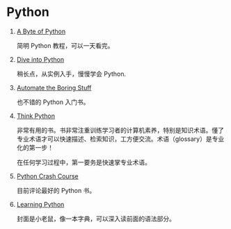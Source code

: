 # Python

1. [A Byte of Python](https://python.swaroopch.com)

   简明 Python 教程，可以一天看完。
2. [Dive into Python](https://github.com/diveintomark/diveintopython3)

   稍长点，从实例入手，慢慢学会 Python.
3. [Automate the Boring Stuff](https://automatetheboringstuff.com/)

   也不错的 Python 入门书。
4. [Think Python](http://greenteapress.com/wp/think-python-2e/)

   非常有用的书。书非常注重训练学习者的计算机素养，特别是知识术语。懂了专业术语才可以快速描述、检索知识，工方便交流。术语（glossary）是专业化的第一步！

   在任何学习过程中，第一要务是快速掌专业术语。
5. [Python Crash Course](https://github.com/MrAlex6204/Books/blob/master/python-crash-course.pdf)

   目前评论最好的 Python 书。
6. [Learning Python](http://shop.oreilly.com/product/9780596002817.do)

   封面是小老鼠，像一本字典，可以深入读前面的语法部分。
